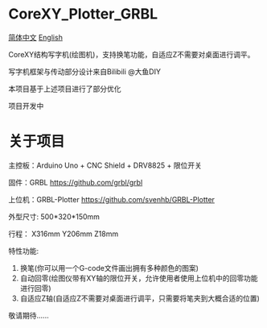 # CoreXY_Plotter_GRBL


 [简体中文](README.md)				[English](README_en.md)



CoreXY结构写字机(绘图机)，支持换笔功能，自适应Z不需要对桌面进行调平。

写字机框架与传动部分设计来自Bilibili @大鱼DIY

本项目基于上述项目进行了部分优化





项目开发中



# 关于项目

主控板：Arduino Uno + CNC Shield + DRV8825 + 限位开关

固件：GRBL  https://github.com/grbl/grbl

上位机：GRBL-Plotter  https://github.com/svenhb/GRBL-Plotter



外型尺寸: 500\*320\*150mm

行程： X316mm Y206mm Z18mm



特性功能:

1. 换笔(你可以用一个G-code文件画出拥有多种颜色的图案)
2. 自动回零(绘图仪带有XY轴的限位开关，允许使用者使用上位机中的回零功能进行回零)
3. 自适应Z轴(自适应Z不需要对桌面进行调平，只需要将笔夹到大概合适的位置)



敬请期待......

